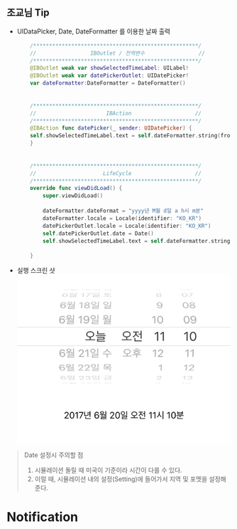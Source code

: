 ## 조교님 Tip

- UIDataPicker, Date, DateFormatter 를 이용한 날짜 출력

	```swift
	    /****************************************************/
	    //                 IBOutlet / 전역변수                 //
	    /****************************************************/
	    @IBOutlet weak var showSelectedTimeLabel: UILabel!
	    @IBOutlet weak var datePickerOutlet: UIDatePicker!
	    var dateFormatter:DateFormatter = DateFormatter()
	    
	    
	    /****************************************************/
	    //                      IBAction                    //
	    /****************************************************/
	    @IBAction func datePicker(_ sender: UIDatePicker) {
	    self.showSelectedTimeLabel.text = self.dateFormatter.string(from: sender.date)
	    }
	    
	    
	    /****************************************************/
	    //                     LifeCycle                    //
	    /****************************************************/
	    override func viewDidLoad() {
	        super.viewDidLoad()
	        
	        dateFormatter.dateFormat = "yyyy년 M월 d일 a h시 m분"
	        dateFormatter.locale = Locale(identifier: "KO_KR")
	        datePickerOutlet.locale = Locale(identifier: "KO_KR")
	        self.datePickerOutlet.date = Date()
	        self.showSelectedTimeLabel.text = self.dateFormatter.string(from: datePickerOutlet.date)
	        
	    }
	```

- 실행 스크린 샷 
![이미지](datePracticeScreenShot.png)

> Date 설정시 주의할 점
> 
> 1. 시뮬레이션 돌릴 때 미국이 기준이라 시간이 다를 수 있다. 
> 2. 이럴 때, 시뮬레이션 내의 설정(Setting)에 들어가서 지역 및 포멧을 설정해준다.

# Notification

